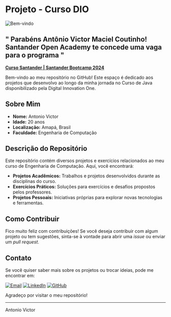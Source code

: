 # Projeto - Curso DIO

![Bem-vindo](https://app.santanderopenacademy.com/assets/images/logo-soa.svg)

## " Parabéns Antônio Victor Maciel Coutinho! Santander Open Academy te concede uma vaga para o programa "
**[Curso Santander | Santander Bootcamp 2024](https://app.santanderopenacademy.com/pt-BR/program/santander-bootcamp-2024)**

Bem-vindo ao meu repositório no GitHub! Este espaço é dedicado aos projetos que desenvolvo ao longo da minha jornada no Curso de Java disponibilizado pela Digital Innovation One. 

## Sobre Mim

- **Nome:** Antonio Victor
- **Idade:** 20 anos
- **Localização:** Amapá, Brasil
- **Faculdade:** Engenharia de Computação

## Descrição do Repositório

Este repositório contém diversos projetos e exercícios relacionados ao meu curso de Engenharia de Computação. Aqui, você encontrará:

- **Projetos Acadêmicos:** Trabalhos e projetos desenvolvidos durante as disciplinas do curso.
- **Exercícios Práticos:** Soluções para exercícios e desafios propostos pelos professores.
- **Projetos Pessoais:** Iniciativas próprias para explorar novas tecnologias e ferramentas.

## Como Contribuir

Fico muito feliz com contribuições! Se você deseja contribuir com algum projeto ou tem sugestões, sinta-se à vontade para abrir uma _issue_ ou enviar um _pull request_.

## Contato

Se você quiser saber mais sobre os projetos ou trocar ideias, pode me encontrar em:

[![Email](https://img.shields.io/badge/Email-antoniovictorcoutinho26%40gmail.com-red?style=for-the-badge&logo=gmail)](mailto:antoniovictorcoutinho26@gmail.com)
[![LinkedIn](https://img.shields.io/badge/LinkedIn-antoniovictormacielcoutinho-blue?style=for-the-badge&logo=linkedin)](https://www.linkedin.com/in/antoniovictormacielcoutinho/)
[![GitHub](https://img.shields.io/badge/GitHub-VictorCoutinhoz-black?style=for-the-badge&logo=github)](https://github.com/VictorCoutinhoz)

Agradeço por visitar o meu repositório!

---

Antonio Victor